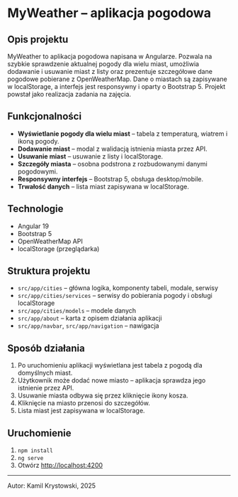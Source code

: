 # MyWeather – aplikacja pogodowa

## Opis projektu

MyWeather to aplikacja pogodowa napisana w Angularze. Pozwala na szybkie sprawdzenie aktualnej pogody dla wielu miast, umożliwia dodawanie i usuwanie miast z listy oraz prezentuje szczegółowe dane pogodowe pobierane z OpenWeatherMap. Dane o miastach są zapisywane w localStorage, a interfejs jest responsywny i oparty o Bootstrap 5. Projekt powstał jako realizacja zadania na zajęcia.

## Funkcjonalności

- **Wyświetlanie pogody dla wielu miast** – tabela z temperaturą, wiatrem i ikoną pogody.
- **Dodawanie miast** – modal z walidacją istnienia miasta przez API.
- **Usuwanie miast** – usuwanie z listy i localStorage.
- **Szczegóły miasta** – osobna podstrona z rozbudowanymi danymi pogodowymi.
- **Responsywny interfejs** – Bootstrap 5, obsługa desktop/mobile.
- **Trwałość danych** – lista miast zapisywana w localStorage.

## Technologie

- Angular 19
- Bootstrap 5
- OpenWeatherMap API
- localStorage (przeglądarka)

## Struktura projektu

- `src/app/cities` – główna logika, komponenty tabeli, modale, serwisy
- `src/app/cities/services` – serwisy do pobierania pogody i obsługi localStorage
- `src/app/cities/models` – modele danych
- `src/app/about` – karta z opisem działania aplikacji
- `src/app/navbar`, `src/app/navigation` – nawigacja

## Sposób działania

1. Po uruchomieniu aplikacji wyświetlana jest tabela z pogodą dla domyślnych miast.
2. Użytkownik może dodać nowe miasto – aplikacja sprawdza jego istnienie przez API.
3. Usuwanie miasta odbywa się przez kliknięcie ikony kosza.
4. Kliknięcie na miasto przenosi do szczegółów.
5. Lista miast jest zapisywana w localStorage.

## Uruchomienie

1. `npm install`
2. `ng serve`
3. Otwórz [http://localhost:4200](http://localhost:4200)


---
Autor: Kamil Krystowski, 2025
